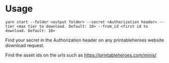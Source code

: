# Usage

`yarn start --folder <output folder> --secret <Authorization header> --tier <max tier to download. Default: 10> --from_id <first id to download. Default: 10>`

Find your secret in the Authorization header on any printableheroes website download request.

Find the asset ids on the urls such as https://printableheroes.com/minis/<id>
